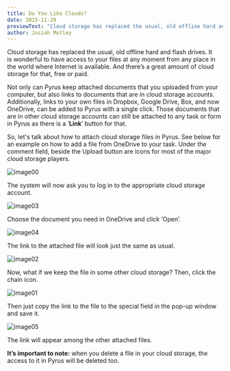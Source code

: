 ```yaml
---
title: Do You Like Clouds?
date: 2015-11-20
previewText: "Cloud storage has replaced the usual, old offline hard and flash drives. It is wonderful to have access to your files at any moment from any place in the world where Internet is available. And there’s a great amount of cloud storage for that, free or paid."
author: Josiah Motley
---
```

Cloud storage has replaced the usual, old offline hard and flash drives. It is wonderful to have access to your files at any moment from any place in the world where Internet is available. And there’s a great amount of cloud storage for that, free or paid.

Not only can Pyrus keep attached documents that you uploaded from your computer, but also links to documents that are in cloud storage accounts. Additionally, links to your own files in Dropbox, Google Drive, Box, and now OneDrive, can be added to Pyrus with a single click. Those documents that are in other cloud storage accounts can still be attached to any task or form in Pyrus as there is a ‘**Link**’ button for that.

So, let's talk about how to attach cloud storage files in Pyrus. See below for an example on how to add a file from OneDrive to your task. Under the comment field, beside the Upload button are icons for most of the major cloud storage players.

![image00](image00.webp)

The system will now ask you to log in to the appropriate cloud storage account.

![image03](image03.webp)

Choose the document you need in OneDrive and click ‘Open’.

![image04](image04.webp)

The link to the attached file will look just the same as usual.

![image02](image02.webp)

Now, what if we keep the file in some other cloud storage? Then, click the chain icon.

![image01](image01.webp)

Then just copy the link to the file to the special field in the pop-up window and save it.

![image05](image05.webp)

The link will appear among the other attached files.

**It’s important to note:** when you delete a file in your cloud storage, the access to it in Pyrus will be deleted too.